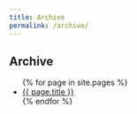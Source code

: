 ```yaml
---
title: Archive
permalink: /archive/
---
```


## Archive
<ul>
  {% for page in site.pages %}
  <li><a href="{{page.url}}">{{ page.title }}</a></li>
  {% endfor %}
</ul>

